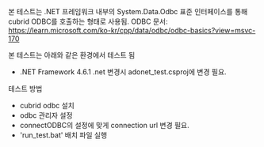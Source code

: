본 테스트는 .NET 프레임워크 내부의 System.Data.Odbc 표준 인터페이스를 통해 cubrid ODBC를 호출하는 형태로 사용됨.
ODBC 문서: https://learn.microsoft.com/ko-kr/cpp/data/odbc/odbc-basics?view=msvc-170

본 테스트는 아래와 같은 환경에서 테스트 됨
- .NET Framework 4.6.1
.net 변경시 adonet_test.csproj에 변경 필요.

테스트 방법
- cubrid odbc 설치
- odbc 관리자 설정
- connectODBC의 설정에 맞게 connection url 변경 필요.
- 'run_test.bat' 배치 파일 실행


